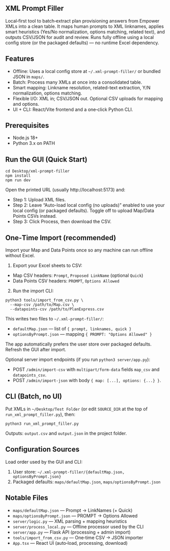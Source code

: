 ## XML Prompt Filler

Local‑first tool to batch‑extract plan provisioning answers from Empower XMLs into a clean table. It maps human prompts to XML linknames, applies smart heuristics (Yes/No normalization, options matching, related text), and outputs CSV/JSON for audit and review. Runs fully offline using a local config store (or the packaged defaults) — no runtime Excel dependency.

## Features
- Offline: Uses a local config store at `~/.xml-prompt-filler/` or bundled JSON in `maps/`.
- Batch: Process many XMLs at once into a consolidated table.
- Smart mapping: Linkname resolution, related-text extraction, Y/N normalization, options matching.
- Flexible I/O: XML in; CSV/JSON out. Optional CSV uploads for mapping and options.
- UI + CLI: React/Vite frontend and a one‑click Python CLI.

## Prerequisites
- Node.js 18+
- Python 3.x on PATH

## Run the GUI (Quick Start)
```
cd Desktop/xml-prompt-filler
npm install
npm run dev
```
Open the printed URL (usually http://localhost:5173) and:
- Step 1: Upload XML files.
- Step 2: Leave “Auto-load local config (no uploads)” enabled to use your local config (or packaged defaults). Toggle off to upload Map/Data Points CSVs instead.
- Step 3: Click Process, then download the CSV.

## One‑Time Import (recommended)
Import your Map and Data Points once so any machine can run offline without Excel.

1) Export your Excel sheets to CSV:
- Map CSV headers: `Prompt`, `Proposed LinkName` (optional `Quick`)
- Data Points CSV headers: `PROMPT`, `Options Allowed`

2) Run the import CLI:
```
python3 tools/import_from_csv.py \
  --map-csv /path/to/Map.csv \
  --datapoints-csv /path/to/PlanExpress.csv
```

This writes two files to `~/.xml-prompt-filler/`:
- `defaultMap.json` — list of `{ prompt, linknames, quick }`
- `optionsByPrompt.json` — mapping `{ PROMPT: "Options Allowed" }`

The app automatically prefers the user store over packaged defaults. Refresh the GUI after import.

Optional server import endpoints (if you run `python3 server/app.py`):
- POST `/admin/import-csv` with `multipart/form-data` fields `map_csv` and `datapoints_csv`.
- POST `/admin/import-json` with body `{ map: [...], options: {...} }`.

## CLI (Batch, no UI)
Put XMLs in `~/Desktop/Test Folder` (or edit `SOURCE_DIR` at the top of `run_xml_prompt_filler.py`), then:
```
python3 run_xml_prompt_filler.py
```
Outputs: `output.csv` and `output.json` in the project folder.

## Configuration Sources
Load order used by the GUI and CLI:
1) User store: `~/.xml-prompt-filler/{defaultMap.json, optionsByPrompt.json}`
2) Packaged defaults: `maps/defaultMap.json`, `maps/optionsByPrompt.json`

## Notable Files
- `maps/defaultMap.json` — Prompt → LinkNames (+ Quick)
- `maps/optionsByPrompt.json` — PROMPT → Options Allowed
- `server/logic.py` — XML parsing + mapping heuristics
- `server/process_local.py` — Offline processor used by the CLI
- `server/app.py` — Flask API (processing + admin import)
- `tools/import_from_csv.py` — One‑time CSV → JSON importer
- `App.tsx` — React UI (auto‑load, processing, download)
